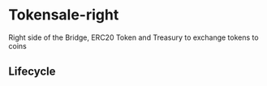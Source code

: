 # Tokensale-right

Right side of the Bridge, ERC20 Token and Treasury to exchange tokens to coins

## Lifecycle


